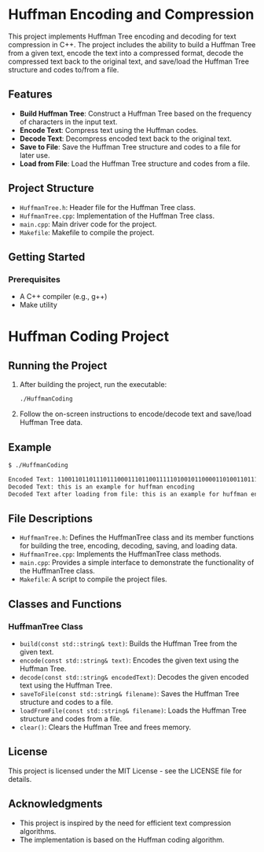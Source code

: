 # Huffman Encoding and Compression

This project implements Huffman Tree encoding and decoding for text compression in C++. The project includes the ability to build a Huffman Tree from a given text, encode the text into a compressed format, decode the compressed text back to the original text, and save/load the Huffman Tree structure and codes to/from a file.

## Features

- **Build Huffman Tree**: Construct a Huffman Tree based on the frequency of characters in the input text.
- **Encode Text**: Compress text using the Huffman codes.
- **Decode Text**: Decompress encoded text back to the original text.
- **Save to File**: Save the Huffman Tree structure and codes to a file for later use.
- **Load from File**: Load the Huffman Tree structure and codes from a file.

## Project Structure

- `HuffmanTree.h`: Header file for the Huffman Tree class.
- `HuffmanTree.cpp`: Implementation of the Huffman Tree class.
- `main.cpp`: Main driver code for the project.
- `Makefile`: Makefile to compile the project.

## Getting Started

### Prerequisites

- A C++ compiler (e.g., g++)
- Make utility


# Huffman Coding Project

## Running the Project

1. After building the project, run the executable:

    ```sh
    ./HuffmanCoding
    ```

2. Follow the on-screen instructions to encode/decode text and save/load Huffman Tree data.

## Example

```sh
$ ./HuffmanCoding

Encoded Text: 110011011011101110001110110011111010010110000110100110111011101011110011011011
Decoded Text: this is an example for huffman encoding
Decoded Text after loading from file: this is an example for huffman encoding
```

## File Descriptions

- `HuffmanTree.h`: Defines the HuffmanTree class and its member functions for building the tree, encoding, decoding, saving, and loading data.
- `HuffmanTree.cpp`: Implements the HuffmanTree class methods.
- `main.cpp`: Provides a simple interface to demonstrate the functionality of the HuffmanTree class.
- `Makefile`: A script to compile the project files.

## Classes and Functions

### HuffmanTree Class

- `build(const std::string& text)`: Builds the Huffman Tree from the given text.
- `encode(const std::string& text)`: Encodes the given text using the Huffman Tree.
- `decode(const std::string& encodedText)`: Decodes the given encoded text using the Huffman Tree.
- `saveToFile(const std::string& filename)`: Saves the Huffman Tree structure and codes to a file.
- `loadFromFile(const std::string& filename)`: Loads the Huffman Tree structure and codes from a file.
- `clear()`: Clears the Huffman Tree and frees memory.

## License

This project is licensed under the MIT License - see the LICENSE file for details.

## Acknowledgments

- This project is inspired by the need for efficient text compression algorithms.
- The implementation is based on the Huffman coding algorithm.